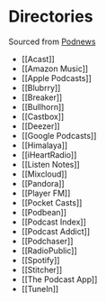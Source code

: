 # Directories
Sourced from [Podnews](https://podnews.net/article/all-the-podcast-directories)
* [[Acast]]
* [[Amazon Music]]
* [[Apple Podcasts]]
* [[Blubrry]]
* [[Breaker]]
* [[Bullhorn]]
* [[Castbox]]
* [[Deezer]]
* [[Google Podcasts]]
* [[Himalaya]]
* [[iHeartRadio]]
* [[Listen Notes]]
* [[Mixcloud]]
* [[Pandora]]
* [[Player FM]]
* [[Pocket Casts]]
* [[Podbean]]
* [[Podcast Index]]
* [[Podcast Addict]]
* [[Podchaser]]
* [[RadioPublic]]
* [[Spotify]]
* [[Stitcher]]
* [[The Podcast App]]
* [[TuneIn]]

